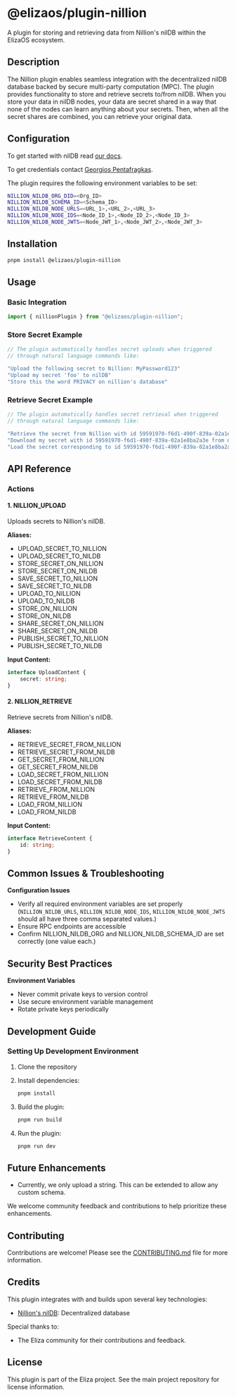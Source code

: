 # @elizaos/plugin-nillion

A plugin for storing and retrieving data from Nillion's nilDB within the ElizaOS
ecosystem.

## Description
The Nillion plugin enables seamless integration with the decentralized nilDB
database backed by secure multi-party computation (MPC). The plugin provides
functionality to store and retrieve secrets to/from nilDB. When you store your
data in nilDB nodes, your data are secret shared in a way that none of the nodes
can learn anything about your secrets. Then, when all the secret shares are
combined, you can retrieve your original data.

## Configuration

To get started with nilDB read [our docs](https://nillion-docs-git-feat-fe-svsvd-nillion.vercel.app/build/secretVault-secretDataAnalytics/overview).

To get credentials contact [Georgios Pentafragkas](mailto:georgios.pentafragkas@nillion.com).

The plugin requires the following environment variables to be set:
```bash
NILLION_NILDB_ORG_DID=<Org_ID>
NILLION_NILDB_SCHEMA_ID=<Schema_ID>
NILLION_NILDB_NODE_URLS=<URL_1>,<URL_2>,<URL_3>
NILLION_NILDB_NODE_IDS=<Node_ID_1>,<Node_ID_2>,<Node_ID_3>
NILLION_NILDB_NODE_JWTS=<Node_JWT_1>,<Node_JWT_2>,<Node_JWT_3>
```

## Installation

```bash
pnpm install @elizaos/plugin-nillion
```

## Usage

### Basic Integration

```typescript
import { nillionPlugin } from "@elizaos/plugin-nillion";
```

### Store Secret Example

```typescript
// The plugin automatically handles secret uploads when triggered
// through natural language commands like:

"Upload the following secret to Nillion: MyPassword123"
"Upload my secret 'foo' to nilDB"
"Store this the word PRIVACY on nillion's database"
```

### Retrieve Secret Example

```typescript
// The plugin automatically handles secret retrieval when triggered
// through natural language commands like:

"Retrieve the secret from Nillion with id 59591970-f6d1-490f-839a-02a1e8ba2a3e"
"Download my secret with id 59591970-f6d1-490f-839a-02a1e8ba2a3e from nilDB"
"Load the secret corresponding to id 59591970-f6d1-490f-839a-02a1e8ba2a3e from nillion's database"
```

## API Reference

### Actions

#### 1. NILLION_UPLOAD

Uploads secrets to Nillion's nilDB.

**Aliases:**
- UPLOAD_SECRET_TO_NILLION
- UPLOAD_SECRET_TO_NILDB
- STORE_SECRET_ON_NILLION
- STORE_SECRET_ON_NILDB
- SAVE_SECRET_TO_NILLION
- SAVE_SECRET_TO_NILDB
- UPLOAD_TO_NILLION
- UPLOAD_TO_NILDB
- STORE_ON_NILLION
- STORE_ON_NILDB
- SHARE_SECRET_ON_NILLION
- SHARE_SECRET_ON_NILDB
- PUBLISH_SECRET_TO_NILLION
- PUBLISH_SECRET_TO_NILDB

**Input Content:**
```typescript
interface UploadContent {
    secret: string;
}
```

#### 2. NILLION_RETRIEVE

Retrieve secrets from Nillion's nilDB.

**Aliases:**
- RETRIEVE_SECRET_FROM_NILLION
- RETRIEVE_SECRET_FROM_NILDB
- GET_SECRET_FROM_NILLION
- GET_SECRET_FROM_NILDB
- LOAD_SECRET_FROM_NILLION
- LOAD_SECRET_FROM_NILDB
- RETRIEVE_FROM_NILLION
- RETRIEVE_FROM_NILDB
- LOAD_FROM_NILLION
- LOAD_FROM_NILDB

**Input Content:**
```typescript
interface RetrieveContent {
    id: string;
}
```

## Common Issues & Troubleshooting

**Configuration Issues**
   - Verify all required environment variables are set properly
     (`NILLION_NILDB_URLS`, `NILLION_NILDB_NODE_IDS`, `NILLION_NILDB_NODE_JWTS`
     should all have three comma separated values.)
   - Ensure RPC endpoints are accessible
   - Confirm NILLION_NILDB_ORG and NILLION_NILDB_SCHEMA_ID are set correctly
     (one value each.)

## Security Best Practices

**Environment Variables**
   - Never commit private keys to version control
   - Use secure environment variable management
   - Rotate private keys periodically

## Development Guide

### Setting Up Development Environment

1. Clone the repository
2. Install dependencies:

    ```bash
    pnpm install
    ```

3. Build the plugin:

    ```bash
    pnpm run build
    ```

4. Run the plugin:

    ```bash
    pnpm run dev
    ```

## Future Enhancements

- Currently, we only upload a string. This can be extended to allow any custom schema.

We welcome community feedback and contributions to help prioritize these enhancements.

## Contributing

Contributions are welcome! Please see the [CONTRIBUTING.md](CONTRIBUTING.md) file for more information.

## Credits

This plugin integrates with and builds upon several key technologies:
- [Nillion's nilDB](https://nillion-docs-git-feat-fe-svsvd-nillion.vercel.app/build/secretVault-secretDataAnalytics/overview): Decentralized database

Special thanks to:
- The Eliza community for their contributions and feedback.

## License

This plugin is part of the Eliza project. See the main project repository for license information.
